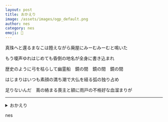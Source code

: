 ```yaml
---
layout: post
title: おかえり
image: /assets/images/ogp_default.png
author: nes
category: nes
emoji: 🌇
---
```


<div class="tanka-area"><div class="tanka">
<p>真珠へと還るまなこは饐えながら廃屋にみーむみーむと鳴いた</p>
<p>もう嗄声ゆれはじめても昏倒の地名が全身に書き込まれ</p>
<p>歴史のように弓を枯らして幽霊船　鏡の間　鏡の間　鏡の間</p>
<p>はじまりはいつも素顔の満ち潮で大仏を経る弧の独り占め</p>
<p>足りないんだ　蔦の絡まる喪主と額に雨戸の不格好な血溜まりが</p></div></div>

---

<details><summary>おかえり</summary>
真珠へと還るまなこは饐えながら廃屋にみーむみーむと鳴いた<br />
もう嗄声ゆれはじめても昏倒の地名が全身に書き込まれ<br />
歴史のように弓を枯らして幽霊船　鏡の間　鏡の間　鏡の間<br />
はじまりはいつも素顔の満ち潮で大仏を経る弧の独り占め<br />
足りないんだ　蔦の絡まる喪主と額に雨戸の不格好な血溜まりが<br />
<br />
</details>

nes
